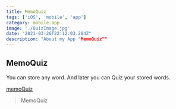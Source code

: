 ```yaml
---
title: MemoQuiz
tags: ['iOS', 'mobile', 'app']
category: mobile-app
image: './QuizImage.jpg'
date: "2021-03-26T22:12:03.284Z"
description: "About my App "MemoQuiz""
---
```



MemoQuiz
--------------------------
You can store any word. And later you can Quiz your stored words.

[memoQuiz](https://apps.apple.com/us/app/自分で作る単語カードでクイズ-memoquiz/id1547735201)


> MemoQuiz


